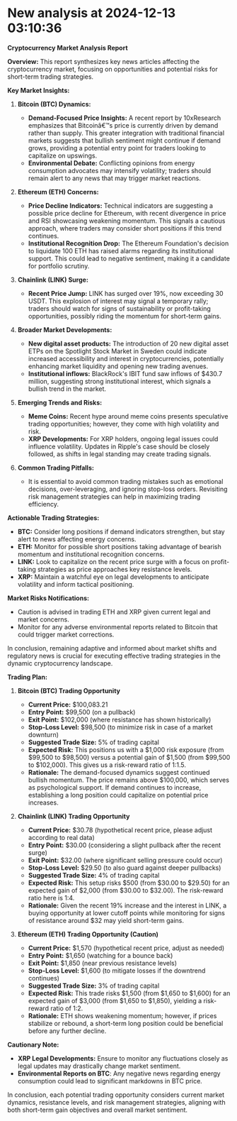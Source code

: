 # New analysis at 2024-12-13 03:10:36

**Cryptocurrency Market Analysis Report**

**Overview:**
This report synthesizes key news articles affecting the cryptocurrency market, focusing on opportunities and potential risks for short-term trading strategies. 

**Key Market Insights:**

1. **Bitcoin (BTC) Dynamics:**
   - **Demand-Focused Price Insights:** A recent report by 10xResearch emphasizes that Bitcoinâ€™s price is currently driven by demand rather than supply. This greater integration with traditional financial markets suggests that bullish sentiment might continue if demand grows, providing a potential entry point for traders looking to capitalize on upswings.
   - **Environmental Debate:** Conflicting opinions from energy consumption advocates may intensify volatility; traders should remain alert to any news that may trigger market reactions.

2. **Ethereum (ETH) Concerns:**
   - **Price Decline Indicators:** Technical indicators are suggesting a possible price decline for Ethereum, with recent divergence in price and RSI showcasing weakening momentum. This signals a cautious approach, where traders may consider short positions if this trend continues.
   - **Institutional Recognition Drop:** The Ethereum Foundation's decision to liquidate 100 ETH has raised alarms regarding its institutional support. This could lead to negative sentiment, making it a candidate for portfolio scrutiny.

3. **Chainlink (LINK) Surge:**
   - **Recent Price Jump:** LINK has surged over 19%, now exceeding 30 USDT. This explosion of interest may signal a temporary rally; traders should watch for signs of sustainability or profit-taking opportunities, possibly riding the momentum for short-term gains.

4. **Broader Market Developments:**
   - **New digital asset products:** The introduction of 20 new digital asset ETPs on the Spotlight Stock Market in Sweden could indicate increased accessibility and interest in cryptocurrencies, potentially enhancing market liquidity and opening new trading avenues.
   - **Institutional inflows:** BlackRock's IBIT fund saw inflows of $430.7 million, suggesting strong institutional interest, which signals a bullish trend in the market.

5. **Emerging Trends and Risks:**
   - **Meme Coins:** Recent hype around meme coins presents speculative trading opportunities; however, they come with high volatility and risk.
   - **XRP Developments:** For XRP holders, ongoing legal issues could influence volatility. Updates in Ripple's case should be closely followed, as shifts in legal standing may create trading signals.

6. **Common Trading Pitfalls:**
   - It is essential to avoid common trading mistakes such as emotional decisions, over-leveraging, and ignoring stop-loss orders. Revisiting risk management strategies can help in maximizing trading efficiency.

**Actionable Trading Strategies:**
- **BTC:** Consider long positions if demand indicators strengthen, but stay alert to news affecting energy concerns.
- **ETH:** Monitor for possible short positions taking advantage of bearish momentum and institutional recognition concerns.
- **LINK:** Look to capitalize on the recent price surge with a focus on profit-taking strategies as price approaches key resistance levels.
- **XRP:** Maintain a watchful eye on legal developments to anticipate volatility and inform tactical positioning.

**Market Risks Notifications:**
- Caution is advised in trading ETH and XRP given current legal and market concerns.
- Monitor for any adverse environmental reports related to Bitcoin that could trigger market corrections.

In conclusion, remaining adaptive and informed about market shifts and regulatory news is crucial for executing effective trading strategies in the dynamic cryptocurrency landscape.

**Trading Plan:**

1. **Bitcoin (BTC) Trading Opportunity**  
   - **Current Price:** $100,083.21  
   - **Entry Point:** $99,500 (on a pullback)  
   - **Exit Point:** $102,000 (where resistance has shown historically)  
   - **Stop-Loss Level:** $98,500 (to minimize risk in case of a market downturn)  
   - **Suggested Trade Size:** 5% of trading capital  
   - **Expected Risk:** This positions us with a $1,000 risk exposure (from $99,500 to $98,500) versus a potential gain of $1,500 (from $99,500 to $102,000). This gives us a risk-reward ratio of 1:1.5.  
   - **Rationale:** The demand-focused dynamics suggest continued bullish momentum. The price remains above $100,000, which serves as psychological support. If demand continues to increase, establishing a long position could capitalize on potential price increases.

2. **Chainlink (LINK) Trading Opportunity**  
   - **Current Price:** $30.78 (hypothetical recent price, please adjust according to real data)  
   - **Entry Point:** $30.00 (considering a slight pullback after the recent surge)  
   - **Exit Point:** $32.00 (where significant selling pressure could occur)  
   - **Stop-Loss Level:** $29.50 (to also guard against deeper pullbacks)  
   - **Suggested Trade Size:** 4% of trading capital  
   - **Expected Risk:** This setup risks $500 (from $30.00 to $29.50) for an expected gain of $2,000 (from $30.00 to $32.00). The risk-reward ratio here is 1:4.  
   - **Rationale:** Given the recent 19% increase and the interest in LINK, a buying opportunity at lower cutoff points while monitoring for signs of resistance around $32 may yield short-term gains.

3. **Ethereum (ETH) Trading Opportunity (Caution)**  
   - **Current Price:** $1,570 (hypothetical recent price, adjust as needed)  
   - **Entry Point:** $1,650 (watching for a bounce back)  
   - **Exit Point:** $1,850 (near previous resistance levels)  
   - **Stop-Loss Level:** $1,600 (to mitigate losses if the downtrend continues)  
   - **Suggested Trade Size:** 3% of trading capital  
   - **Expected Risk:** This trade risks $1,500 (from $1,650 to $1,600) for an expected gain of $3,000 (from $1,650 to $1,850), yielding a risk-reward ratio of 1:2.  
   - **Rationale:** ETH shows weakening momentum; however, if prices stabilize or rebound, a short-term long position could be beneficial before any further decline.

**Cautionary Note:**  
- **XRP Legal Developments:** Ensure to monitor any fluctuations closely as legal updates may drastically change market sentiment.
- **Environmental Reports on BTC**: Any negative news regarding energy consumption could lead to significant markdowns in BTC price.

In conclusion, each potential trading opportunity considers current market dynamics, resistance levels, and risk management strategies, aligning with both short-term gain objectives and overall market sentiment.


